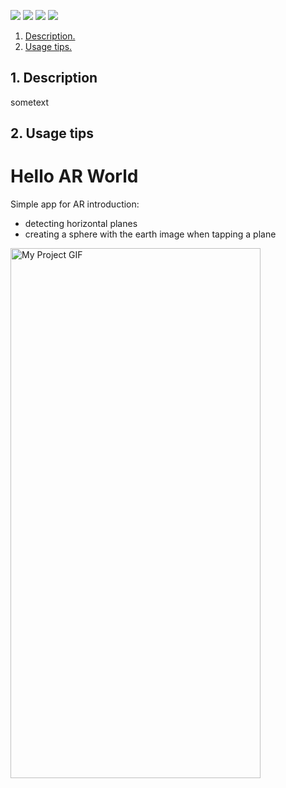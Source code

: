 <img src="https://img.shields.io/badge/Swift-5.7-orange"> <img src="https://img.shields.io/badge/iOS-15.5-orange"> <img src="https://img.shields.io/badge/xCode-14-blue"> <img src="https://shields.io/badge/-arkit-blue">

1. [ Description. ](#desc)
2. [ Usage tips. ](#usage)


<a name="desc"></a>
## 1. Description

sometext

<a name="usage"></a>
## 2. Usage tips


# Hello AR World
Simple app for AR introduction:

- detecting horizontal planes
- creating a sphere with the earth image when tapping a plane

<img src="./README.gif" alt="My Project GIF" width="400" height="848">

